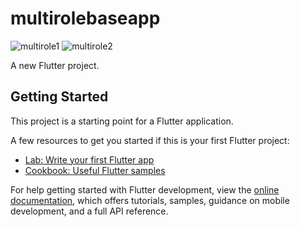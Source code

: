 # multirolebaseapp
![multirole1](https://github.com/chandipriya228/muitirolebaseapp/assets/142013495/f001e88b-cc44-43fe-8826-3d3c18d2b466)
![multirole2](https://github.com/chandipriya228/muitirolebaseapp/assets/142013495/869735cb-323e-4adb-b801-54f25d5dec55)

A new Flutter project.

## Getting Started

This project is a starting point for a Flutter application.

A few resources to get you started if this is your first Flutter project:

- [Lab: Write your first Flutter app](https://docs.flutter.dev/get-started/codelab)
- [Cookbook: Useful Flutter samples](https://docs.flutter.dev/cookbook)

For help getting started with Flutter development, view the
[online documentation](https://docs.flutter.dev/), which offers tutorials,
samples, guidance on mobile development, and a full API reference.
